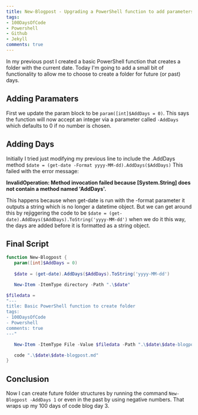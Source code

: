 ```yaml
---
title: New-Blogpost - Upgrading a PowerShell function to add parameters
tags:
- 100DaysOfCode
- Powershell
- Github
- Jekyll
comments: true
---
```


In my previous post I created a basic PowerShell function that creates a folder with the current date.  Today I'm going to add a small bit of functionality to allow me to choose to create a folder for future (or past) days.

## Adding Paramaters

First we update the param block to be
`param([int]$AddDays = 0)`. This says the function will now accept an integer via a parameter called `-AddDays` which defaults to 0 if no number is chosen.

## Adding Days

Initially I tried just modifying my previous line to include the .AddDays method `$date = (get-date -Format yyyy-MM-dd).AddDays($AddDays)` This failed with the error message:

 **InvalidOperation: Method invocation failed because [System.String] does not contain a method named 'AddDays'.**

 This happens because when get-date is run with the -format parameter it outputs a string which is no longer a datetime object.  But we can get around this by rejiggering the code to be `$date = (get-date).AddDays($AddDays).ToString('yyyy-MM-dd')` when we do it this way, the days are added before it is formatted as a string object.

## Final Script

 ```powershell
function New-Blogpost {
    param([int]$AddDays = 0)
    
    $date = (get-date).AddDays($AddDays).ToString('yyyy-MM-dd')

    New-Item -ItemType directory -Path ".\$date"

$filedata = 
"---
title: Basic PowerShell function to create folder
tags:
- 100DaysOfCode
- Powershell
comments: true
---"

    New-Item -ItemType File -Value $filedata -Path ".\$date\$date-blogpost.md"

    code ".\$date\$date-blogpost.md"
}
 ```

## Conclusion

Now I can create future folder structures by running the command `New-Blogpost -AddDays 1` or even in the past by using negative numbers. That wraps up my 100 days of code blog day 3.
